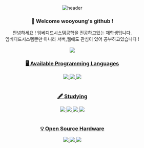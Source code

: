 <div align="center"> 

![header](https://capsule-render.vercel.app/api?type=cylinder&color=BAEAD6&height=150&section=header&text=JeongWooYoung&fontColor=ffffff&fontSize=35&animation=fadeIn&fontAlignY=55&desc=%20&descAlignY=62&descAlign=62)
### 👋 Welcome wooyoung's github !
 안녕하세요 ! 임베디드시스템공학을 전공하고있는 재학생입니다. 
 <br/>
 임베디드시스템뿐만 아니라 서버,웹에도 관심이 있어 공부하고있습니다 !
 <br/>
 <br/>
 <a href="https://www.notion.so/s-f1659317da504b93a53a1a77cc55eca6" target="_blank"><img src="https://img.shields.io/badge/Notion-000000?style=flat&logo=Notion&logoColor=white"/>
### 🖥️ Available Programming Languages
 <img src="https://img.shields.io/badge/C-A8B9CC?style=flat&logo=C&logoColor=white"/>
 <img src="https://img.shields.io/badge/C++-00599C?style=flat&logo=C%2B%2B&logoColor=white"/>
 <img src="https://img.shields.io/badge/Python-3776AB?style=flat&logo=Python&logoColor=white"/>
<br/>
<br/>
 
### 🖋️ Studying
 <img src="https://img.shields.io/badge/HTML-E34F26?style=flat&logo=HTML5&logoColor=white"/>
 <img src="https://img.shields.io/badge/CSS3-1572B6?style=flat&logo=CSS3&logoColor=white"/>
 <img src="https://img.shields.io/badge/JavaScript-F7DF1E?style=flat&logo=JavaScript&logoColor=white"/>
 <img src="https://img.shields.io/badge/Node.js-339933?style=flat&logo=Node.js&logoColor=white"/>
<br/>
<br/>

### 💡 Open Source Hardware
 <img src="https://img.shields.io/badge/Raspberry Pi-A22846?style=flat&logo=Raspberry Pi&logoColor=white"/>
 <img src="https://img.shields.io/badge/Jetson Nano-76B900?style=flat&logo=NVIDIA&logoColor=white"/>
 <img src="https://img.shields.io/badge/Arduino-00979D?style=flat&logo=Arduino&logoColor=white"/>
</div>
 
